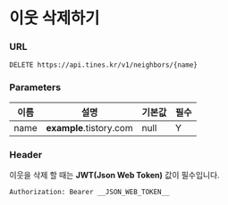 # 이웃 삭제하기

### URL

```
DELETE https://api.tines.kr/v1/neighbors/{name}
```

### Parameters

|이름|설명|기본값|필수|
|----|----|-----|----|
|name|**example**.tistory.com|null|Y|


### Header

이웃을 삭제 할 때는 **JWT(Json Web Token)** 값이 필수입니다.

```
Authorization: Bearer __JSON_WEB_TOKEN__
```